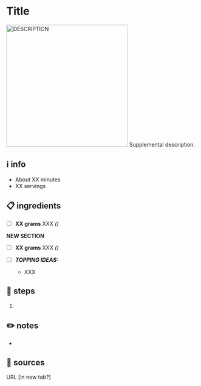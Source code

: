 # Title  
<img src="URL" alt="DESCRIPTION" width="320"/>  
Supplemental description.  

## ℹ️ info  
* About XX minutes  
* XX servings  

## 📋 ingredients  
- [ ] **XX	grams**	XXX *()*

**NEW SECTION**  

- [ ] **XX	grams**	XXX *()*

- [ ] ***TOPPING IDEAS:***  
	* XXX

## 🔪 steps  
1. 

## ✏️ notes  
* 

## 🔗 sources  
URL [in new tab?]  
